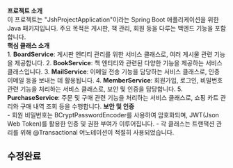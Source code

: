 **프로젝트 소개**<br/>이 프로젝트는 "JshProjectApplication"이라는 Spring Boot 애플리케이션을 위한 Java 패키지입니다. 주요 목적은 게시판, 책 관리, 회원 등을 다루는 백엔드 기능을 포함합니다.<br/> **핵심 클래스 소개**<br/>1. **BoardService**: 게시판 엔티티 관리를 위한 서비스 클래스로, 여러 게시물 관련 기능을 제공합니다. 2. **BookService**: 책 엔티티와 관련된 다양한 기능을 제공하는 서비스 클래스입니다. 3. **MailService**: 이메일 전송 기능을 담당하는 서비스 클래스로, 인증 이메일 등을 보내는 데 활용됩니다. 4. **MemberService**: 회원가입, 로그인, 비밀번호 관련 기능을 처리하는 서비스 클래스로, 보안 및 인증을 담당합니다. 5. **PurchaseService**: 주문 및 구매 관련 기능을 처리하는 서비스 클래스로, 쇼핑 카트 관리와 구매 내역 조회 등을 수행합니다. **보안 및 인증**<br/>- 회원 비밀번호는 BCryptPasswordEncoder를 사용하여 암호화되며, JWT(Json Web Token)를 활용한 인증 및 권한 부여가 이루어집니다. -  각 클래스는 트랜잭션 관리를 위해 @Transactional 어노테이션이 적절히 사용되었습니다.
## 수정완료